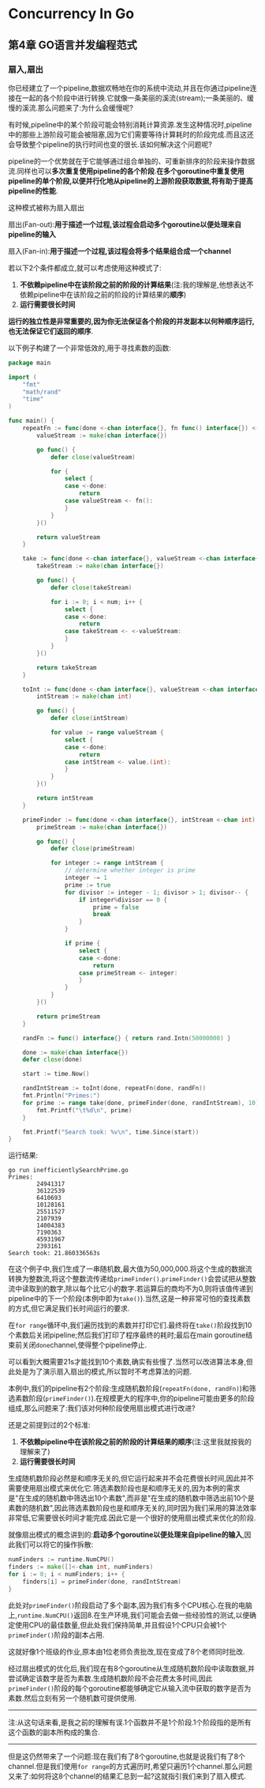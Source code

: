 # Concurrency In Go

## 第4章 GO语言并发编程范式

### 扇入,扇出

你已经建立了一个pipeline,数据欢畅地在你的系统中流动,并且在你通过pipeline连接在一起的各个阶段中进行转换.它就像一条美丽的溪流(stream);一条美丽的、缓慢的溪流.那么问题来了:为什么会缓慢呢?

有时候,pipeline中的某个阶段可能会特别消耗计算资源.发生这种情况时,pipeline中的那些上游阶段可能会被阻塞,因为它们需要等待计算耗时的阶段完成.而且这还会导致整个pipeline的执行时间也变的很长.该如何解决这个问题呢?

pipeline的一个优势就在于它能够通过组合单独的、可重新排序的阶段来操作数据流.同样也可以**多次重复使用pipeline的各个阶段**.**在多个goroutine中重复使用pipeline的单个阶段,以便并行化地从pipeline的上游阶段获取数据,将有助于提高pipeline的性能**.

这种模式被称为扇入扇出

扇出(Fan-out):**用于描述一个过程,该过程会启动多个goroutine以便处理来自pipeline的输入**

扇入(Fan-in):**用于描述一个过程,该过程会将多个结果组合成一个channel**

若以下2个条件都成立,就可以考虑使用这种模式了:

1. **不依赖pipeline中在该阶段之前的阶段的计算结果**(注:我的理解是,他想表达不依赖pipeline中在该阶段之前的阶段的计算结果的**顺序**)
2. **运行需要很长时间**

**运行的独立性是非常重要的,因为你无法保证各个阶段的并发副本以何种顺序运行,也无法保证它们返回的顺序**.

以下例子构建了一个非常低效的,用于寻找素数的函数:

```go
package main

import (
	"fmt"
	"math/rand"
	"time"
)

func main() {
	repeatFn := func(done <-chan interface{}, fn func() interface{}) <-chan interface{} {
		valueStream := make(chan interface{})

		go func() {
			defer close(valueStream)

			for {
				select {
				case <-done:
					return
				case valueStream <- fn():
				}
			}
		}()

		return valueStream
	}

	take := func(done <-chan interface{}, valueStream <-chan interface{}, num int) <-chan interface{} {
		takeStream := make(chan interface{})

		go func() {
			defer close(takeStream)

			for i := 0; i < num; i++ {
				select {
				case <-done:
					return
				case takeStream <- <-valueStream:
				}
			}
		}()

		return takeStream
	}

	toInt := func(done <-chan interface{}, valueStream <-chan interface{}) <-chan int {
		intStream := make(chan int)

		go func() {
			defer close(intStream)

			for value := range valueStream {
				select {
				case <-done:
					return
				case intStream <- value.(int):
				}
			}
		}()

		return intStream
	}

	primeFinder := func(done <-chan interface{}, intStream <-chan int) <-chan interface{} {
		primeStream := make(chan interface{})

		go func() {
			defer close(primeStream)

			for integer := range intStream {
				// determine whether integer is prime
				integer -= 1
				prime := true
				for divisor := integer - 1; divisor > 1; divisor-- {
					if integer%divisor == 0 {
						prime = false
						break
					}
				}

				if prime {
					select {
					case <-done:
						return
					case primeStream <- integer:
					}
				}
			}
		}()

		return primeStream
	}

	randFn := func() interface{} { return rand.Intn(50000000) }

	done := make(chan interface{})
	defer close(done)

	start := time.Now()

	randIntStream := toInt(done, repeatFn(done, randFn))
	fmt.Println("Primes:")
	for prime := range take(done, primeFinder(done, randIntStream), 10) {
		fmt.Printf("\t%d\n", prime)
	}

	fmt.Printf("Search took: %v\n", time.Since(start))
}
```

运行结果:

```
go run inefficientlySearchPrime.go 
Primes:
        24941317
        36122539
        6410693
        10128161
        25511527
        2107939
        14004383
        7190363
        45931967
        2393161
Search took: 21.860336563s
```

在这个例子中,我们生成了一串随机数,最大值为50,000,000.将这个生成的数据流转换为整数流,将这个整数流传递给`primeFinder()`.`primeFinder()`会尝试把从整数流中读取到的数字,除以每个比它小的数字.若运算后的商均不为0,则将该值传递到pipeline中的下一个阶段(本例中即为`take()`).当然,这是一种非常可怕的查找素数的方式,但它满足我们长时间运行的要求.

在`for range`循环中,我们遍历找到的素数并打印它们.最终将在`take()`阶段找到10个素数后关闭pipeline;然后我们打印了程序最终的耗时;最后在main goroutine结束前关闭`done`channel,使得整个pipeline停止.

可以看到大概需要21s才能找到10个素数,确实有些慢了.当然可以改进算法本身,但此处是为了演示扇入扇出的模式,所以暂时不考虑算法的问题.

本例中,我们的pipeline有2个阶段:生成随机数阶段(`repeatFn(done, randFn)`)和筛选素数阶段(`primeFinder()`).在规模更大的程序中,你的pipeline可能由更多的阶段组成,那么问题来了:我们该对何种阶段使用扇出模式进行改进?

还是之前提到过的2个标准:

1. **不依赖pipeline中在该阶段之前的阶段的计算结果的顺序**(注:这里我就按我的理解来了)
2. **运行需要很长时间**

生成随机数阶段必然是和顺序无关的,但它运行起来并不会花费很长时间,因此并不需要使用扇出模式来优化它.筛选素数阶段也是和顺序无关的,因为本例的需求是"在生成的随机数中筛选出10个素数",而非是"在生成的随机数中筛选出前10个是素数的随机数",因此筛选素数阶段也是和顺序无关的,同时因为我们采用的算法效率非常低,它需要很长时间才能完成.因此它是一个很好的使用扇出模式来优化的阶段.

就像扇出模式的概念讲到的:**启动多个goroutine以便处理来自pipeline的输入**,因此我们可以将它的操作拆散:

```go
numFinders := runtime.NumCPU()
finders := make([]<-chan int, numFinders)
for i := 0; i < numFinders; i++ {
	finders[i] = primeFinder(done, randIntStream)
}
```

此处对`primeFinder()`阶段启动了多个副本,因为我们有多个CPU核心.在我的电脑上,`runtime.NumCPU()`返回8.在生产环境,我们可能会去做一些经验性的测试,以便确定使用CPU的最佳数量,但此处我们保持简单,并且假设1个CPU只会被1个`primeFinder()`阶段的副本占用.

这就好像1个班级的作业,原本由1位老师负责批改,现在变成了8个老师同时批改.

经过扇出模式的优化后,我们现在有8个goroutine从生成随机数阶段中读取数据,并尝试确定该数字是否为素数.生成随机数阶段不会花费太多时间,因此`primeFinder()`阶段的每个goroutine都能够确定它从输入流中获取的数字是否为素数.然后立刻有另一个随机数可提供使用.

****

注:从这句话来看,是我之前的理解有误.1个函数并不是1个阶段.1个阶段指的是所有这个函数的副本所构成的集合.

****

但是这仍然带来了一个问题:现在我们有了8个goroutine,也就是说我们有了8个channel.但是我们使用`for range`的方式遍历时,希望只遍历1个channel.那么问题又来了:如何将这8个channel的结果汇总到一起?这就指引我们来到了扇入模式.

















































